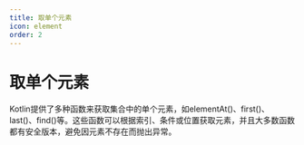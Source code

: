 ```yaml
---
title: 取单个元素
icon: element
order: 2
---
```


# 取单个元素

Kotlin提供了多种函数来获取集合中的单个元素，如elementAt()、first()、last()、find()等。这些函数可以根据索引、条件或位置获取元素，并且大多数函数都有安全版本，避免因元素不存在而抛出异常。
